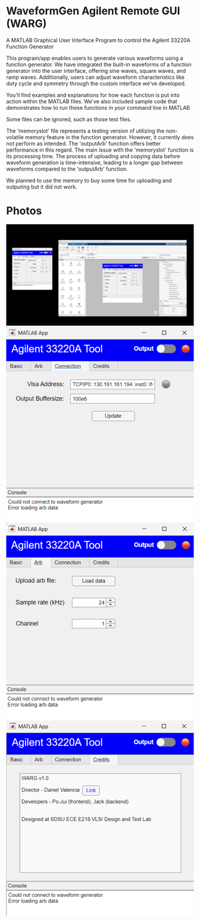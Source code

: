 # WaveformGen Agilent Remote GUI (WARG)
A MATLAB Graphical User Interface Program to control the Agilent 33220A Function Generator

This program/app enables users to generate various waveforms using a function generator. We have integrated the built-in waveforms of a function generator into the user interface, offering sine waves, square waves, and ramp waves. Additionally, users can adjust waveform characteristics like duty cycle and symmetry through the custom interface we've developed.

You'll find examples and explanations for how each function is put into action within the MATLAB files. We've also included sample code that demonstrates how to run these functions in your command line in MATLAB

Some files can be ignored, such as those test files. 

The 'memoryslot' file represents a testing version of utilizing the non-volatile memory feature in the function generator. However, it currently does not perform as intended. The 'outputArb' function offers better performance in this regard. The main issue with the 'memoryslot' function is its processing time. The process of uploading and copying data before waveform generation is time-intensive, leading to a longer gap between waveforms compared to the 'outputArb' function.

We planned to use the memory to buy some time for uploading and outputing but it did not work.

# Photos
![alt text](WARG_example_1.png)
![alt text](WARG_example_2.png)
![alt text](WARG_example_3.png)
![alt text](WARG_example_4.png)
